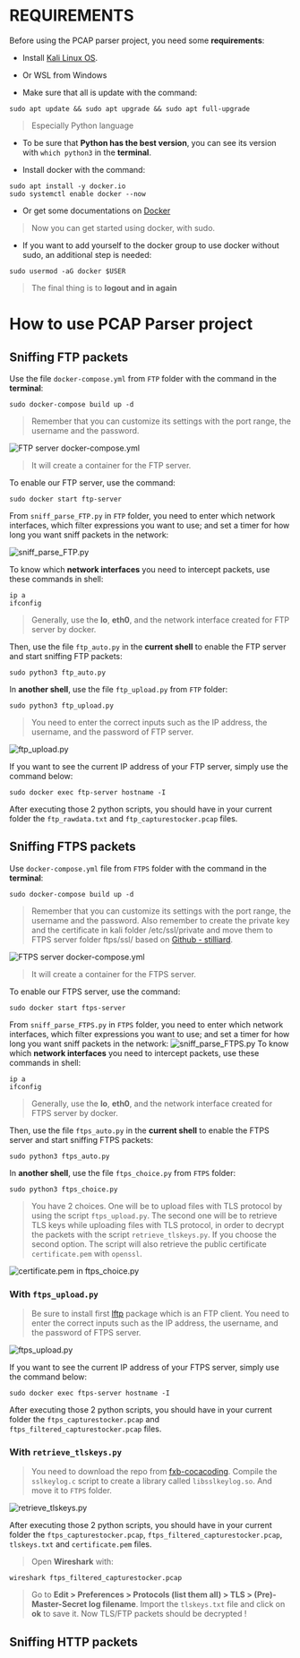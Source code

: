 # REQUIREMENTS
Before using the PCAP parser project, you need some **requirements**:

- Install [Kali Linux OS](https://www.kali.org/get-kali/#kali-platforms).

- Or WSL from Windows [](url)

- Make sure that all is update with the command: 
```
sudo apt update && sudo apt upgrade && sudo apt full-upgrade
```
> Especially Python language

- To be sure that **Python has the best version**, you can see its version with `which python3` in the **terminal**.

- Install docker with the command:
```
sudo apt install -y docker.io
sudo systemctl enable docker --now
```
- Or get some documentations on [Docker](https://www.docker.com/)

> Now you can get started using docker, with sudo.

- If you want to add yourself to the docker group to use docker without sudo, an additional step is needed:
```
sudo usermod -aG docker $USER
```
> The final thing is to **logout and in again**

# How to use PCAP Parser project
## Sniffing FTP packets
Use the file `docker-compose.yml` from `FTP` folder with the command in the **terminal**:
```
sudo docker-compose build up -d
```
> Remember that you can customize its settings with the port range, the username and the password.

![FTP server docker-compose.yml](https://github.com/Budoheiwa/pcap-parser-secretnetworkcom/assets/156065416/5635d705-68c1-4eb7-91fd-b7a59775a7fd)

> It will create a container for the FTP server.

To enable our FTP server, use the command:
```
sudo docker start ftp-server
```
From `sniff_parse_FTP.py` in `FTP` folder, you need to enter which network interfaces, which filter expressions you want to use; and set a timer for how long you want sniff packets in the network:

![sniff_parse_FTP.py](https://github.com/Budoheiwa/pcap-parser-secretnetworkcom/assets/156065416/f7a4d7e6-554b-4c86-915b-981a3153612f)

To know which **network interfaces** you need to intercept packets, use these commands in shell:
```
ip a
ifconfig
```
> Generally, use the **lo**, **eth0**, and the network interface created for FTP server by docker.

Then, use the file `ftp_auto.py` in the **current shell** to enable the FTP server and start sniffing FTP packets:
```
sudo python3 ftp_auto.py
```
In **another shell**, use the file `ftp_upload.py` from `FTP` folder:
```
sudo python3 ftp_upload.py
```
> You need to enter the correct inputs such as the IP address, the username, and the password of FTP server.

![ftp_upload.py](https://github.com/Budoheiwa/pcap-parser-secretnetworkcom/assets/156065416/8f0822a4-8c3d-482d-89f1-dff413ae8876)

If you want to see the current IP address of your FTP server, simply use the command below: 
```
sudo docker exec ftp-server hostname -I
``` 

After executing those 2 python scripts, you should have in your current folder the `ftp_rawdata.txt` and `ftp_capturestocker.pcap` files. 

## Sniffing FTPS packets
Use `docker-compose.yml` file from `FTPS` folder with the command in the **terminal**:
```
sudo docker-compose build up -d
```
> Remember that you can customize its settings with the port range, the username and the password.
> Also remember to create the private key and the certificate in kali folder /etc/ssl/private and move them to FTPS server folder ftps/ssl/ based on [Github - stilliard](https://github.com/stilliard/docker-pure-ftpd#tls).

![FTPS server docker-compose.yml](https://github.com/Budoheiwa/pcap-parser-secretnetworkcom/assets/156065416/de706cb2-cb74-456e-8a3a-6618f7f1dada)

> It will create a container for the FTPS server.

To enable our FTPS server, use the command:
```
sudo docker start ftps-server
```
From `sniff_parse_FTPS.py` in `FTPS` folder, you need to enter which network interfaces, which filter expressions you want to use; and set a timer for how long you want sniff packets in the network:
![sniff_parse_FTPS.py](https://github.com/Budoheiwa/pcap-parser-secretnetworkcom/assets/156065416/80607772-1d89-42a6-9458-91f9d7d6c4c2)
To know which **network interfaces** you need to intercept packets, use these commands in shell:
```
ip a
ifconfig
```
> Generally, use the **lo**, **eth0**, and the network interface created for FTPS server by docker.

Then, use the file `ftps_auto.py` in the **current shell** to enable the FTPS server and start sniffing FTPS packets:
```
sudo python3 ftps_auto.py
```
In **another shell**, use the file `ftps_choice.py` from `FTPS` folder:
```
sudo python3 ftps_choice.py
```
> You have 2 choices. One will be to upload files with TLS protocol by using the script `ftps_upload.py`. The second one will be to retrieve TLS keys while uploading files with TLS protocol, in order to decrypt the packets with the script `retrieve_tlskeys.py`.
> If you choose the second option. The script will also retrieve the public certificate `certificate.pem` with `openssl`.

![certificate.pem in ftps_choice.py](https://github.com/Budoheiwa/pcap-parser-secretnetworkcom/assets/156065416/39f13ca6-aec0-4beb-9359-f9fd26fce7f0)

### With `ftps_upload.py`
> Be sure to install first [lftp](https://doc.ubuntu-fr.org/lftp) package which is an FTP client. 
> You need to enter the correct inputs such as the IP address, the username, and the password of FTPS server.

![ftps_upload.py](https://github.com/Budoheiwa/pcap-parser-secretnetworkcom/assets/156065416/ac4a4830-3abd-4f19-a032-38ee01176457)

If you want to see the current IP address of your FTPS server, simply use the command below: 
```
sudo docker exec ftps-server hostname -I
``` 
After executing those 2 python scripts, you should have in your current folder the `ftps_capturestocker.pcap` and `ftps_filtered_capturestocker.pcap` files. 

### With `retrieve_tlskeys.py`
> You need to download the repo from [fxb-cocacoding](https://github.com/fxb-cocacoding/ssl_decrypt/blob/master/sslkeylog.c).
> Compile the `sslkeylog.c` script to create a library called `libsslkeylog.so`.
> And move it to `FTPS` folder.

![retrieve_tlskeys.py](https://github.com/Budoheiwa/pcap-parser-secretnetworkcom/assets/156065416/bedccff8-5154-45c6-951e-8b6b5c7438e1)

After executing those 2 python scripts, you should have in your current folder the `ftps_capturestocker.pcap`, `ftps_filtered_capturestocker.pcap`, `tlskeys.txt` and `certificate.pem` files. 
> Open **Wireshark** with:
```
wireshark ftps_filtered_capturestocker.pcap
```
> Go to **Edit > Preferences > Protocols (list them all) > TLS > (Pre)-Master-Secret log filename**. Import the `tlskeys.txt` file and click on **ok** to save it.
> Now TLS/FTP packets should be decrypted !

## Sniffing HTTP packets
